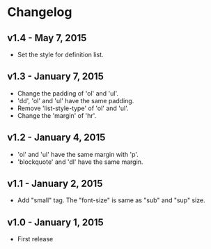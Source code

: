 Changelog
=========

## v1.4 - May 7, 2015

* Set the style for definition list.

## v1.3 - January 7, 2015

* Change the padding of 'ol' and 'ul'.
* 'dd', 'ol' and 'ul' have the same padding.
* Remove 'list-style-type' of 'ol' and 'ul'.
* Change the 'margin' of 'hr'.

## v1.2 - January 4, 2015

* 'ol' and 'ul' have the same margin with 'p'.
* 'blockquote' and 'dl' have the same margin.

## v1.1 - January 2, 2015

* Add "small" tag. The "font-size" is same as "sub" and "sup" size.

## v1.0 - January 1, 2015

* First release
